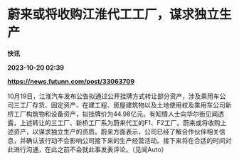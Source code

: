 # 蔚来或将收购江淮代工工厂，谋求独立生产
**快讯**

**2023-10-20 02:39**

**https://news.futunn.com/post/33063709**

10月19日，江淮汽车发布公告拟通过公开挂牌方式转让部分资产，涉及乘用车公司三工厂存货、固定资产、在建工程、房屋建筑物以及土地使用权及乘用车公司新桥工厂构筑物和设备资产，拟挂牌价为44.98亿元。有知情人士向华尔街见闻透露，上述转让的三工厂、新桥工厂系为蔚来代工的F1、F2工厂。蔚来或将收购上述资产，以谋求独立生产的资质。蔚来方面表示，公司已经了解合作伙伴相关信息，并确认该行动不会影响公司接下来的生产经营活动。接下来将在合适的时间对此进行沟通，在此之前不会就此事发表评论。（见闻Auto）